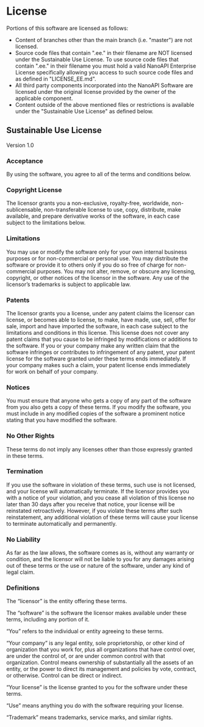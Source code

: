 # License

Portions of this software are licensed as follows:

- Content of branches other than the main branch (i.e. "master") are not
  licensed.
- Source code files that contain ".ee." in their filename are NOT licensed under
  the Sustainable Use License. To use source code files that contain ".ee." in
  their filename you must hold a valid NanoAPI Enterprise License specifically
  allowing you access to such source code files and as defined in
  "LICENSE_EE.md".
- All third party components incorporated into the NanoAPI Software are licensed
  under the original license provided by the owner of the applicable component.
- Content outside of the above mentioned files or restrictions is available
  under the "Sustainable Use License" as defined below.

## Sustainable Use License

Version 1.0

### Acceptance

By using the software, you agree to all of the terms and conditions below.

### Copyright License

The licensor grants you a non-exclusive, royalty-free, worldwide,
non-sublicensable, non-transferable license to use, copy, distribute, make
available, and prepare derivative works of the software, in each case subject to
the limitations below.

### Limitations

You may use or modify the software only for your own internal business purposes
or for non-commercial or personal use. You may distribute the software or
provide it to others only if you do so free of charge for non-commercial
purposes. You may not alter, remove, or obscure any licensing, copyright, or
other notices of the licensor in the software. Any use of the licensor’s
trademarks is subject to applicable law.

### Patents

The licensor grants you a license, under any patent claims the licensor can
license, or becomes able to license, to make, have made, use, sell, offer for
sale, import and have imported the software, in each case subject to the
limitations and conditions in this license. This license does not cover any
patent claims that you cause to be infringed by modifications or additions to
the software. If you or your company make any written claim that the software
infringes or contributes to infringement of any patent, your patent license for
the software granted under these terms ends immediately. If your company makes
such a claim, your patent license ends immediately for work on behalf of your
company.

### Notices

You must ensure that anyone who gets a copy of any part of the software from you
also gets a copy of these terms. If you modify the software, you must include in
any modified copies of the software a prominent notice stating that you have
modified the software.

### No Other Rights

These terms do not imply any licenses other than those expressly granted in
these terms.

### Termination

If you use the software in violation of these terms, such use is not licensed,
and your license will automatically terminate. If the licensor provides you with
a notice of your violation, and you cease all violation of this license no later
than 30 days after you receive that notice, your license will be reinstated
retroactively. However, if you violate these terms after such reinstatement, any
additional violation of these terms will cause your license to terminate
automatically and permanently.

### No Liability

As far as the law allows, the software comes as is, without any warranty or
condition, and the licensor will not be liable to you for any damages arising
out of these terms or the use or nature of the software, under any kind of legal
claim.

### Definitions

The “licensor” is the entity offering these terms.

The “software” is the software the licensor makes available under these terms,
including any portion of it.

“You” refers to the individual or entity agreeing to these terms.

“Your company” is any legal entity, sole proprietorship, or other kind of
organization that you work for, plus all organizations that have control over,
are under the control of, or are under common control with that organization.
Control means ownership of substantially all the assets of an entity, or the
power to direct its management and policies by vote, contract, or otherwise.
Control can be direct or indirect.

“Your license” is the license granted to you for the software under these terms.

“Use” means anything you do with the software requiring your license.

“Trademark” means trademarks, service marks, and similar rights.
